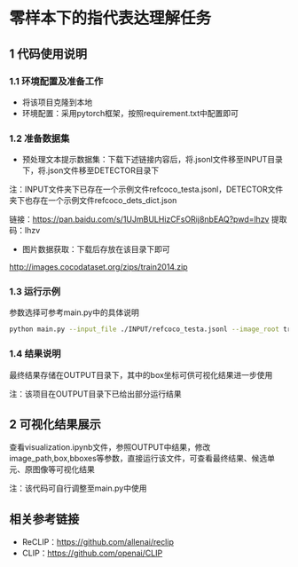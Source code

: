 # 零样本下的指代表达理解任务
## 1 代码使用说明
### 1.1 环境配置及准备工作
- 将该项目克隆到本地
- 环境配置：采用pytorch框架，按照requirement.txt中配置即可
### 1.2 准备数据集
- 预处理文本提示数据集：下载下述链接内容后，将.jsonl文件移至INPUT目录下，将.json文件移至DETECTOR目录下

注：INPUT文件夹下已存在一个示例文件refcoco_testa.jsonl，DETECTOR文件夹下也存在一个示例文件refcoco_dets_dict.json

链接：https://pan.baidu.com/s/1UJmBULHizCFsORij8nbEAQ?pwd=lhzv 
提取码：lhzv 

- 图片数据获取：下载后存放在该目录下即可

http://images.cocodataset.org/zips/train2014.zip
### 1.3 运行示例
参数选择可参考main.py中的具体说明

```bash
python main.py --input_file ./INPUT/refcoco_testa.jsonl --image_root train2014  --gradcam_alpha 0.5 0.5 --box_method_aggregator sum --detector_file ./DETECTOR/refcoco_dets_dict.json --output_file ./OUTPUT/refcoco_testa.txt
```
### 1.4 结果说明
最终结果存储在OUTPUT目录下，其中的box坐标可供可视化结果进一步使用

注：该项目在OUTPUT目录下已给出部分运行结果



## 2 可视化结果展示
查看visualization.ipynb文件，参照OUTPUT中结果，修改image_path,box,bboxes等参数，直接运行该文件，可查看最终结果、候选单元、原图像等可视化结果

注：该代码可自行调整至main.py中使用


## 相关参考链接
- ReCLIP：https://github.com/allenai/reclip
- CLIP：https://github.com/openai/CLIP
